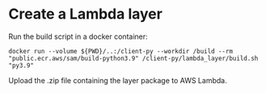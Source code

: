 # Create a Lambda layer

Run the build script in a docker container:
```
docker run --volume ${PWD}/..:/client-py --workdir /build --rm "public.ecr.aws/sam/build-python3.9" /client-py/lambda_layer/build.sh "py3.9"
```

Upload the .zip file containing the layer package to AWS Lambda.
